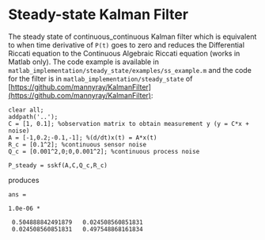 # Steady-state Kalman Filter

The steady state of continuous\_continuous Kalman filter which is equivalent to when time derivative of `P(t)` goes to zero and reduces the Differential Riccati equation to the Continuous Algebraic Riccati equation (works in Matlab only). The code example is available in `matlab_implementation/steady_state/examples/ss_example.m` and the code for the filter is in `matlab_implementation/steady_state` of [https://github.com/mannyray/KalmanFilter](https://github.com/mannyray/KalmanFilter):

```
clear all;
addpath('..');
C = [1, 0.1]; %observation matrix to obtain measurement y (y = C*x + noise)
A = [-1,0.2;-0.1,-1]; %(d/dt)x(t) = A*x(t)
R_c = [0.1^2]; %continuous sensor noise
Q_c = [0.001^2,0;0,0.001^2]; %continuous process noise

P_steady = sskf(A,C,Q_c,R_c)
```

produces

```
ans = 

1.0e-06 *

 0.504888842491879   0.024508560851831
 0.024508560851831   0.497548868161834
```

